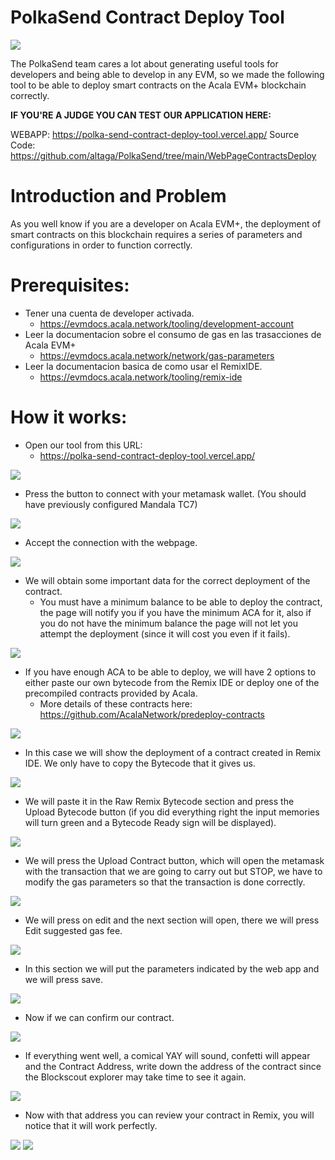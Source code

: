 # PolkaSend  Contract Deploy Tool

<img src="https://i.ibb.co/gVgpQ9X/logo-Polka.png">

The PolkaSend team cares a lot about generating useful tools for developers and being able to develop in any EVM, so we made the following tool to be able to deploy smart contracts on the Acala EVM+ blockchain correctly.

**IF YOU'RE A JUDGE YOU CAN TEST OUR APPLICATION HERE:**

WEBAPP: https://polka-send-contract-deploy-tool.vercel.app/
Source Code: https://github.com/altaga/PolkaSend/tree/main/WebPageContractsDeploy

# Introduction and Problem

As you well know if you are a developer on Acala EVM+, the deployment of smart contracts on this blockchain requires a series of parameters and configurations in order to function correctly.

# Prerequisites:

- Tener una cuenta de developer activada.
  - https://evmdocs.acala.network/tooling/development-account
- Leer la documentacion sobre el consumo de gas en las trasacciones de Acala EVM+
  - https://evmdocs.acala.network/network/gas-parameters
- Leer la documentacion basica de como usar el RemixIDE.
  - https://evmdocs.acala.network/tooling/remix-ide

# How it works:

- Open our tool from this URL:
  - https://polka-send-contract-deploy-tool.vercel.app/

<img src="https://i.ibb.co/T1Bkzmz/1.png">

- Press the button to connect with your metamask wallet. (You should have previously configured Mandala TC7)

<img src="https://i.ibb.co/SxRgqjr/2.png">

- Accept the connection with the webpage.

<img src="https://i.ibb.co/VJB495X/3.png">

- We will obtain some important data for the correct deployment of the contract.
   - You must have a minimum balance to be able to deploy the contract, the page will notify you if you have the minimum ACA for it, also if you do not have the minimum balance the page will not let you attempt the deployment (since it will cost you even if it fails).

<img src="https://i.ibb.co/M6TW6XC/4.png">

- If you have enough ACA to be able to deploy, we will have 2 options to either paste our own bytecode from the Remix IDE or deploy one of the precompiled contracts provided by Acala.
   - More details of these contracts here: https://github.com/AcalaNetwork/predeploy-contracts

<img src="https://i.ibb.co/whW6RBX/5.png">

- In this case we will show the deployment of a contract created in Remix IDE. We only have to copy the Bytecode that it gives us.

<img src="https://i.ibb.co/nmsjj0q/6.png">

- We will paste it in the Raw Remix Bytecode section and press the Upload Bytecode button (if you did everything right the input memories will turn green and a Bytecode Ready sign will be displayed).

<img src="https://i.ibb.co/bLtJhfZ/7.png">

- We will press the Upload Contract button, which will open the metamask with the transaction that we are going to carry out but STOP, we have to modify the gas parameters so that the transaction is done correctly.

<img src="https://i.ibb.co/y0YQ3TT/8.png">

- We will press on edit and the next section will open, there we will press Edit suggested gas fee.

<img src="https://i.ibb.co/zP5zBDJ/9.png">

- In this section we will put the parameters indicated by the web app and we will press save.

<img src="https://i.ibb.co/3vmTW4R/10.png">

- Now if we can confirm our contract.

<img src="https://i.ibb.co/s6QMG7m/11.png">

- If everything went well, a comical YAY will sound, confetti will appear and the Contract Address, write down the address of the contract since the Blockscout explorer may take time to see it again.

<img src="https://i.ibb.co/5jQw2Kn/12.png">

- Now with that address you can review your contract in Remix, you will notice that it will work perfectly.

<img src="https://i.ibb.co/J2tpzLN/13.png">
<img src="https://i.ibb.co/4F1rTgc/14.png">
